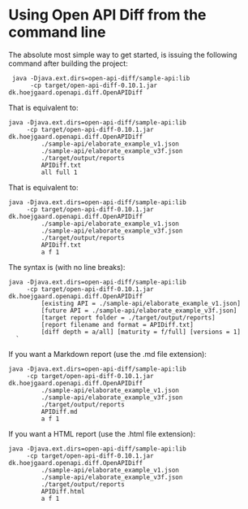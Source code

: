 # Using Open API Diff from the command line

The absolute most simple way to get started, is issuing the following command after building the project:

     java -Djava.ext.dirs=open-api-diff/sample-api:lib 
          -cp target/open-api-diff-0.10.1.jar dk.hoejgaard.openapi.diff.OpenAPIDiff
      
That is equivalent to:

    java -Djava.ext.dirs=open-api-diff/sample-api:lib 
         -cp target/open-api-diff-0.10.1.jar dk.hoejgaard.openapi.diff.OpenAPIDiff 
             ./sample-api/elaborate_example_v1.json 
             ./sample-api/elaborate_example_v3f.json 
             ./target/output/reports 
             APIDiff.txt 
             all full 1
      
That is equivalent to:

    java -Djava.ext.dirs=open-api-diff/sample-api:lib 
         -cp target/open-api-diff-0.10.1.jar dk.hoejgaard.openapi.diff.OpenAPIDiff 
             ./sample-api/elaborate_example_v1.json 
             ./sample-api/elaborate_example_v3f.json 
             ./target/output/reports 
             APIDiff.txt 
             a f 1

The syntax is (with no line breaks):

    java -Djava.ext.dirs=open-api-diff/sample-api:lib 
         -cp target/open-api-diff-0.10.1.jar dk.hoejgaard.openapi.diff.OpenAPIDiff
             [existing API = ./sample-api/elaborate_example_v1.json] 
             [future API = ./sample-api/elaborate_example_v3f.json] 
             [target report folder = ./target/output/reports] 
             [report filename and format = APIDiff.txt]
             [diff depth = a/all] [maturity = f/full] [versions = 1]
      `

If you want a Markdown report (use the .md file extension):

    java -Djava.ext.dirs=open-api-diff/sample-api:lib 
         -cp target/open-api-diff-0.10.1.jar dk.hoejgaard.openapi.diff.OpenAPIDiff 
             ./sample-api/elaborate_example_v1.json 
             ./sample-api/elaborate_example_v3f.json 
             ./target/output/reports 
             APIDiff.md
             a f 1

If you want a HTML report (use the .html file extension):

    java -Djava.ext.dirs=open-api-diff/sample-api:lib 
         -cp target/open-api-diff-0.10.1.jar dk.hoejgaard.openapi.diff.OpenAPIDiff 
             ./sample-api/elaborate_example_v1.json 
             ./sample-api/elaborate_example_v3f.json
             ./target/output/reports
             APIDiff.html
             a f 1
